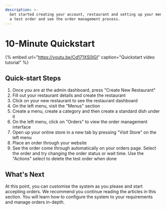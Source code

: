 ```yaml
---
description: >-
  Get started creating your account, restaurant and setting up your menus. Place
  a test order and see the order management process.
---
```


# 10-Minute Quickstart

{% embed url="https://youtu.be/Cd171XS0IGI" caption="Quickstart video tutorial" %}

## Quick-start Steps

1. Once you are at the admin dashboard, press "Create New Restaurant"
2. Fill out your restaurant details and create the restaurant
3. Click on your new restaurant to see the restaurant dashboard
4. On the left menu, visit the "Menus" section
5. Create a menu, create a category and then create a standard dish under it
6. On the left menu, click on "Orders" to view the order management interface
7. Open up your online store in a new tab by pressing "Visit Store" on the left menu
8. Place an order through your website
9. See the order come through automatically on your orders page. Select the order and try changing the order status or wait time. Use the "Actions" select to delete the test order when done

## What's Next

At this point, you can customise the system as you please and start accepting orders. We recommend you continue reading the articles in this section. You will learn how to configure the system to your requirements and manage orders in-depth.

